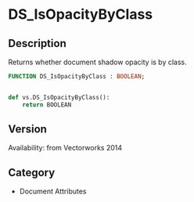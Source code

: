 # DS_IsOpacityByClass

## Description
Returns whether document shadow opacity is by class.

```pascal
FUNCTION DS_IsOpacityByClass : BOOLEAN;
```

```python

def vs.DS_IsOpacityByClass():
    return BOOLEAN
```

## Version
Availability: from Vectorworks 2014
## Category
* Document Attributes

